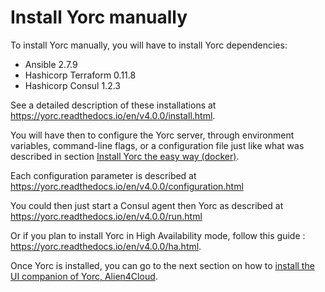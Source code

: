 # Install Yorc manually

To install Yorc manually, you will have to install Yorc dependencies:

* Ansible 2.7.9
* Hashicorp Terraform 0.11.8
* Hashicorp Consul 1.2.3

See a detailed description of these installations at <https://yorc.readthedocs.io/en/v4.0.0/install.html>.

You will have then to configure the Yorc server, through environment variables,
command-line flags, or a configuration file just like what was described in
section [Install Yorc the easy way (docker)](install_yorc_docker.md).

Each configuration parameter is described at <https://yorc.readthedocs.io/en/v4.0.0/configuration.html>

You could then just start a Consul agent then Yorc as described at <https://yorc.readthedocs.io/en/v4.0.0/run.html>

Or if you plan to install Yorc in High Availability mode, follow this guide : <https://yorc.readthedocs.io/en/v4.0.0/ha.html>.

Once Yorc is installed, you can go to the next section on how to [install the UI companion of Yorc, Alien4Cloud](install_a4c.md).
